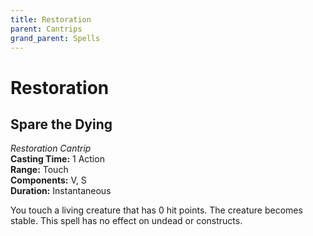 ```yaml
---
title: Restoration
parent: Cantrips
grand_parent: Spells
---
```


# Restoration

## Spare the Dying
*Restoration Cantrip*<br>
**Casting Time:** 1 Action<br>
**Range:** Touch<br>
**Components:** V, S<br>
**Duration:** Instantaneous

You touch a living creature that has 0 hit points. The creature becomes stable. This spell has no effect on undead or constructs.
